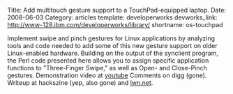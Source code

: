 Title: Add multitouch gesture support to a TouchPad-equipped laptop.
Date: 2008-06-03
Category: articles
template: developerworks
devworks_link: http://www-128.ibm.com/developerworks/library/
shortname: os-touchpad

Implement swipe and pinch gestures for Linux
applications by analyzing tools and code needed to add some of this new
gesture support on older Linux-enabled hardware. Building on the output
of the synclient program, the Perl code presented here allows you to
assign specific application functions to "Three-Finger Swipe," as well
as Open- and Close-Pinch gestures.  Demonstration
video at [youtube](https://www.youtube.com/watch?v=AUNjmpgEWBA) Comments on digg (gone). Writeup at hackszine (yep, also gone) and [lwn.net](http://lwn.net/Articles/285377/).
